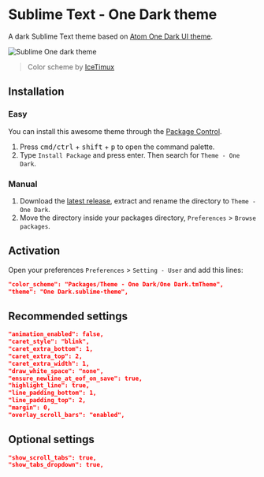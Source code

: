# Sublime Text - One Dark theme
A dark Sublime Text theme based on [Atom One Dark UI theme](https://github.com/atom/one-dark-ui).

![Sublime One dark theme](http://i.imgur.com/sJB4gjm.png)
> Color scheme by [IceTimux](https://github.com/IceTimux/one-dark-sublime-text-3-color-scheme)

## Installation

### Easy
You can install this awesome theme through the [Package Control](https://packagecontrol.io/installation).

1. Press <kbd>cmd/ctrl</kbd> + <kbd>shift</kbd> + <kbd>p</kbd> to open the command palette.
2. Type `Install Package` and press enter. Then search for `Theme - One Dark`.

### Manual
1. Download the [latest release](https://github.com/andresmichel/one-dark-theme/releases/latest), extract and rename the directory to `Theme - One Dark`.
2. Move the directory inside your packages directory, `Preferences` > `Browse packages`.

## Activation
Open your preferences `Preferences` > `Setting - User` and add this lines:

```json
"color_scheme": "Packages/Theme - One Dark/One Dark.tmTheme",
"theme": "One Dark.sublime-theme",
```

## Recommended settings
```json
"animation_enabled": false,
"caret_style": "blink",
"caret_extra_bottom": 1,
"caret_extra_top": 2,
"caret_extra_width": 1,
"draw_white_space": "none",
"ensure_newline_at_eof_on_save": true,
"highlight_line": true,
"line_padding_bottom": 1,
"line_padding_top": 2,
"margin": 0,
"overlay_scroll_bars": "enabled",
```

## Optional settings
```json
"show_scroll_tabs": true,
"show_tabs_dropdown": true,
```
